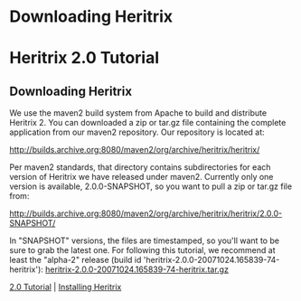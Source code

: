 # Downloading Heritrix

# Heritrix 2.0 Tutorial

## Downloading Heritrix

We use the maven2 build system from Apache to build and distribute
Heritrix 2. You can downloaded a zip or tar.gz file containing the
complete application from our maven2 repository. Our repository is
located at:

<http://builds.archive.org:8080/maven2/org/archive/heritrix/heritrix/>

Per maven2 standards, that directory contains subdirectories for each
version of Heritrix we have released under maven2. Currently only one
version is available, 2.0.0-SNAPSHOT, so you want to pull a zip or
tar.gz file from:

<http://builds.archive.org:8080/maven2/org/archive/heritrix/heritrix/2.0.0-SNAPSHOT/>

In "SNAPSHOT" versions, the files are timestamped, so you'll want to be
sure to grab the latest one. For following this tutorial, we recommend
at least the "alpha-2" release (build id
'heritrix-2.0.0-20071024.165839-74-heritrix'):
[heritrix-2.0.0-20071024.165839-74-heritrix.tar.gz](http://builds.archive.org:8080/maven2/org/archive/heritrix/heritrix/2.0.0-SNAPSHOT/heritrix-2.0.0-20071024.165839-74-heritrix.tar.gz)

[2.0 Tutorial](2.0%20Tutorial) \| [Installing
Heritrix](Installing%20Heritrix)
